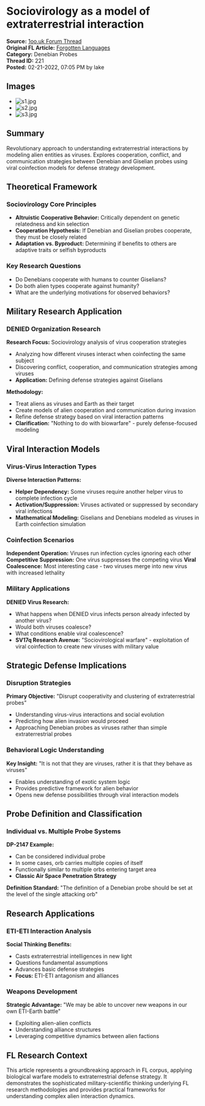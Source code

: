 # Sociovirology as a model of extraterrestrial interaction

**Source:** [1oo.uk Forum Thread](https://1oo.uk/showthread.php?tid=221)  
**Original FL Article:** [Forgotten Languages](https://forgottenlanguages-full.forgottenlanguages.org/2020/02/sociovirology-as-model-of.html)  
**Category:** Denebian Probes  
**Thread ID:** 221  
**Posted:** 02-21-2022, 07:05 PM by lake  

## Images
- ![s1.jpg](/images/fl-articles/denebian-probes/s1.jpg)
- ![s2.jpg](/images/fl-articles/denebian-probes/s2.jpg)
- ![s3.jpg](/images/fl-articles/denebian-probes/s3.jpg)

## Summary
Revolutionary approach to understanding extraterrestrial interactions by modeling alien entities as viruses. Explores cooperation, conflict, and communication strategies between Denebian and Giselian probes using viral coinfection models for defense strategy development.

## Theoretical Framework

### Sociovirology Core Principles
- **Altruistic Cooperative Behavior:** Critically dependent on genetic relatedness and kin selection
- **Cooperation Hypothesis:** If Denebian and Giselian probes cooperate, they must be closely related
- **Adaptation vs. Byproduct:** Determining if benefits to others are adaptive traits or selfish byproducts

### Key Research Questions
- Do Denebians cooperate with humans to counter Giselians?
- Do both alien types cooperate against humanity?
- What are the underlying motivations for observed behaviors?

## Military Research Application

### DENIED Organization Research
**Research Focus:** Sociovirology analysis of virus cooperation strategies
- Analyzing how different viruses interact when coinfecting the same subject
- Discovering conflict, cooperation, and communication strategies among viruses
- **Application:** Defining defense strategies against Giselians

**Methodology:**
- Treat aliens as viruses and Earth as their target
- Create models of alien cooperation and communication during invasion
- Refine defense strategy based on viral interaction patterns
- **Clarification:** "Nothing to do with biowarfare" - purely defense-focused modeling

## Viral Interaction Models

### Virus-Virus Interaction Types
**Diverse Interaction Patterns:**
- **Helper Dependency:** Some viruses require another helper virus to complete infection cycle
- **Activation/Suppression:** Viruses activated or suppressed by secondary viral infections
- **Mathematical Modeling:** Giselians and Denebians modeled as viruses in Earth coinfection simulation

### Coinfection Scenarios
**Independent Operation:** Viruses run infection cycles ignoring each other
**Competitive Suppression:** One virus suppresses the competing virus
**Viral Coalescence:** Most interesting case - two viruses merge into new virus with increased lethality

### Military Applications
**DENIED Virus Research:**
- What happens when DENIED virus infects person already infected by another virus?
- Would both viruses coalesce?
- What conditions enable viral coalescence?
- **SV17q Research Avenue:** "Sociovirological warfare" - exploitation of viral coinfection to create new viruses with military value

## Strategic Defense Implications

### Disruption Strategies
**Primary Objective:** "Disrupt cooperativity and clustering of extraterrestrial probes"
- Understanding virus-virus interactions and social evolution
- Predicting how alien invasion would proceed
- Approaching Denebian probes as viruses rather than simple extraterrestrial probes

### Behavioral Logic Understanding
**Key Insight:** "It is not that they are viruses, rather it is that they behave as viruses"
- Enables understanding of exotic system logic
- Provides predictive framework for alien behavior
- Opens new defense possibilities through viral interaction models

## Probe Definition and Classification

### Individual vs. Multiple Probe Systems
**DP-2147 Example:**
- Can be considered individual probe
- In some cases, orb carries multiple copies of itself
- Functionally similar to multiple orbs entering target area
- **Classic Air Space Penetration Strategy**

**Definition Standard:** "The definition of a Denebian probe should be set at the level of the single attacking orb"

## Research Applications

### ETI-ETI Interaction Analysis
**Social Thinking Benefits:**
- Casts extraterrestrial intelligences in new light
- Questions fundamental assumptions
- Advances basic defense strategies
- **Focus:** ETI-ETI antagonism and alliances

### Weapons Development
**Strategic Advantage:** "We may be able to uncover new weapons in our own ETI-Earth battle"
- Exploiting alien-alien conflicts
- Understanding alliance structures
- Leveraging competitive dynamics between alien factions

## FL Research Context
This article represents a groundbreaking approach in FL corpus, applying biological warfare models to extraterrestrial defense strategy. It demonstrates the sophisticated military-scientific thinking underlying FL research methodologies and provides practical frameworks for understanding complex alien interaction dynamics.
